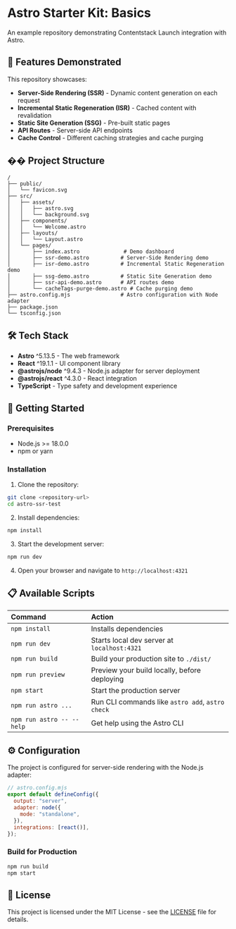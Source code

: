 # Astro Starter Kit: Basics

An example repository demonstrating Contentstack Launch integration with Astro.

## 🚀 Features Demonstrated

This repository showcases:

- **Server-Side Rendering (SSR)** - Dynamic content generation on each request
- **Incremental Static Regeneration (ISR)** - Cached content with revalidation
- **Static Site Generation (SSG)** - Pre-built static pages
- **API Routes** - Server-side API endpoints
- **Cache Control** - Different caching strategies and cache purging

## ��️ Project Structure

```text
/
├── public/
│   └── favicon.svg
├── src/
│   ├── assets/
│   │   ├── astro.svg
│   │   └── background.svg
│   ├── components/
│   │   └── Welcome.astro
│   ├── layouts/
│   │   └── Layout.astro
│   └── pages/
│       ├── index.astro              # Demo dashboard
│       ├── ssr-demo.astro          # Server-Side Rendering demo
│       ├── isr-demo.astro          # Incremental Static Regeneration demo
│       ├── ssg-demo.astro          # Static Site Generation demo
│       ├── ssr-api-demo.astro      # API routes demo
│       └── cacheTags-purge-demo.astro # Cache purging demo
├── astro.config.mjs                # Astro configuration with Node adapter
├── package.json
└── tsconfig.json
```

## 🛠️ Tech Stack

- **Astro** ^5.13.5 - The web framework
- **React** ^19.1.1 - UI component library
- **@astrojs/node** ^9.4.3 - Node.js adapter for server deployment
- **@astrojs/react** ^4.3.0 - React integration
- **TypeScript** - Type safety and development experience

## 🚀 Getting Started

### Prerequisites

- Node.js >= 18.0.0
- npm or yarn

### Installation

1. Clone the repository:
```bash
git clone <repository-url>
cd astro-ssr-test
```

2. Install dependencies:
```bash
npm install
```

3. Start the development server:
```bash
npm run dev
```

4. Open your browser and navigate to `http://localhost:4321`

## 📋 Available Scripts

| Command                   | Action                                           |
| :------------------------ | :----------------------------------------------- |
| `npm install`             | Installs dependencies                            |
| `npm run dev`             | Starts local dev server at `localhost:4321`      |
| `npm run build`           | Build your production site to `./dist/`          |
| `npm run preview`         | Preview your build locally, before deploying     |
| `npm start`               | Start the production server                      |
| `npm run astro ...`       | Run CLI commands like `astro add`, `astro check` |
| `npm run astro -- --help` | Get help using the Astro CLI                     |


## ⚙️ Configuration

The project is configured for server-side rendering with the Node.js adapter:

```javascript
// astro.config.mjs
export default defineConfig({
  output: "server",
  adapter: node({
    mode: "standalone",
  }),
  integrations: [react()],
});
```
### Build for Production

```bash
npm run build
npm start
```
## 📄 License

This project is licensed under the MIT License - see the [LICENSE](https://github.com/contentstack-launch-examples/contentstack-nuxt-example-starter/blob/main/LICENSE) file for details.
